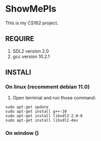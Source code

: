 # ShowMePls
This is my CS162 project.
## REQUIRE
1. SDL2 version 2.0
2. gcc version 10.2.1
## INSTALl

### On linux (recomment debian 11.0)
1. Open terminal and run those command:
```
sudo apt-get update
sudo apt-get install g++-10
sudo apt-get install libsdl2-2.0-0
sudo apt-get install libsdl2-dev
```
### On window ()
